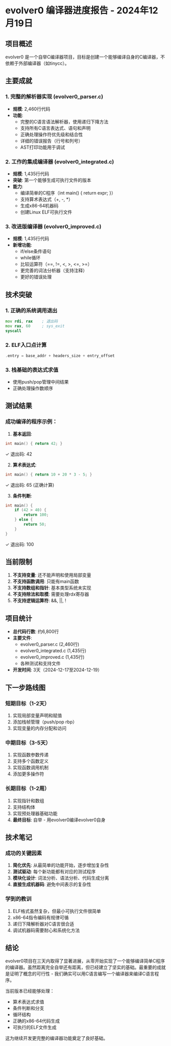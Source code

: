 # evolver0 编译器进度报告 - 2024年12月19日

## 项目概述
evolver0 是一个自举C编译器项目，目标是创建一个能够编译自身的C编译器，不依赖于外部编译器（如tinycc）。

## 主要成就

### 1. 完整的解析器实现 (evolver0_parser.c)
- **规模**: 2,460行代码
- **功能**: 
  - 完整的C语言语法解析器，使用递归下降方法
  - 支持所有C语言表达式、语句和声明
  - 正确处理操作符优先级和结合性
  - 详细的错误报告（行号和列号）
  - AST打印功能用于调试

### 2. 工作的集成编译器 (evolver0_integrated.c)
- **规模**: 1,435行代码
- **突破**: 第一个能够生成可执行文件的版本
- **能力**:
  - 编译简单的C程序（int main() { return expr; }）
  - 支持算术表达式（+, -, *）
  - 生成x86-64机器码
  - 创建Linux ELF可执行文件

### 3. 改进版编译器 (evolver0_improved.c)
- **规模**: 1,435行代码
- **新增功能**:
  - if/else条件语句
  - while循环
  - 比较运算符（==, !=, <, >, <=, >=）
  - 更完善的词法分析器（支持注释）
  - 更好的错误处理

## 技术突破

### 1. 正确的系统调用退出
```asm
mov rdi, rax    ; 退出码
mov rax, 60     ; sys_exit
syscall
```

### 2. ELF入口点计算
```c
.entry = base_addr + headers_size + entry_offset
```

### 3. 栈基础的表达式求值
- 使用push/pop管理中间结果
- 正确处理操作数顺序

## 测试结果

### 成功编译的程序示例：

1. **基本返回**:
```c
int main() { return 42; }
```
✓ 退出码: 42

2. **算术表达式**:
```c
int main() { return 10 + 20 * 3 - 5; }
```
✓ 退出码: 65 (正确计算)

3. **条件判断**:
```c
int main() {
    if (42 > 40) {
        return 100;
    } else {
        return 50;
    }
}
```
✓ 退出码: 100

## 当前限制

1. **不支持变量**: 还不能声明和使用局部变量
2. **不支持函数调用**: 只能有main函数
3. **不支持数组和指针**: 基本类型系统未实现
4. **不支持除法和取模**: 需要处理rdx寄存器
5. **不支持逻辑运算符**: &&, ||, !

## 项目统计

- **总代码行数**: 约6,800行
- **主要文件**: 
  - evolver0_parser.c (2,460行)
  - evolver0_integrated.c (1,435行)
  - evolver0_improved.c (1,435行)
  - 各种测试和支持文件
- **开发时间**: 3天（2024-12-17至2024-12-19）

## 下一步路线图

### 短期目标（1-2天）
1. 实现局部变量声明和赋值
2. 添加栈帧管理（push/pop rbp）
3. 实现变量的内存分配和访问

### 中期目标（3-5天）
1. 实现函数参数传递
2. 支持多个函数定义
3. 实现函数调用机制
4. 添加更多操作符

### 长期目标（1-2周）
1. 实现指针和数组
2. 支持结构体
3. 实现预处理器基础功能
4. **最终目标**: 自举 - 用evolver0编译evolver0自身

## 技术笔记

### 成功的关键因素
1. **简化优先**: 从最简单的功能开始，逐步增加复杂性
2. **测试驱动**: 每个新功能都有对应的测试程序
3. **模块化设计**: 词法分析、语法分析、代码生成分离
4. **直接生成机器码**: 避免中间表示的复杂性

### 学到的教训
1. ELF格式虽然复杂，但最小可执行文件很简单
2. x86-64指令编码有规律可循
3. 递归下降解析器对C语言很合适
4. 调试机器码需要耐心和系统化方法

## 结论

evolver0项目在三天内取得了显著进展，从零开始实现了一个能够编译简单C程序的编译器。虽然距离完全自举还有距离，但已经建立了坚实的基础。最重要的成就是证明了概念的可行性 - 我们确实可以用C语言编写一个编译器来编译C语言程序。

当前版本已经能够处理：
- 算术表达式求值
- 条件判断和分支
- 循环结构
- 正确的x86-64代码生成
- 可执行的ELF文件生成

这为继续开发更完整的编译器功能奠定了良好基础。